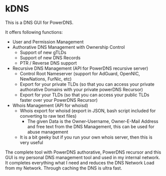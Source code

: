 # kDNS

This is a DNS GUI for PowerDNS.

It offers following functions:

- User and Permission Management
- Authorative DNS Management with Ownership Control
  - Support of new gTLDs
  - Support of new DNS Records
  - PTR / Reverse DNS support
- Recursive DNS Management (API for PowerDNS recursive server)
  - Control Root Nameserver (support for AdGuard, OpenNIC, NewNations, FurNic, etc)
  - Export for your private TLDs (so that you can access your private authorative Domains with your private powerDNS Recursor)
  - Export for your TLDs (so that you can access your public TLDs faster over your PowerDNS Recursor)
- Whois Management (API for whoisd)
  - Whois export for whoisd (export in JSON, bash script included for converting to raw text files)
    - The given Data is the Owner-Username, Owner-E-Mail Address and free text from the DNS Management, this can be used for abuse management
  - It is a bit geeky but if you run your own whois server, then this is very useful

The complete tool with PowerDNS authorative, PowerDNS recursor and this GUI is my personal DNS management tool and used in my internal network. It completes everything what I need and reduces the DNS Network Load from my Network. Through caching the DNS is ultra fast.
